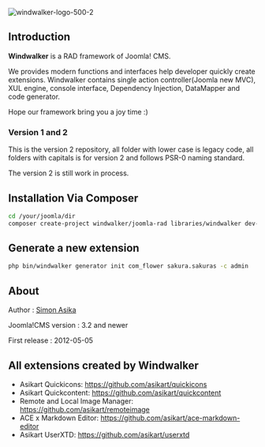 ![windwalker-logo-500-2](https://f.cloud.github.com/assets/1639206/2192348/7c01df60-9865-11e3-941c-01b0983adebd.png)

## Introduction

**Windwalker** is a RAD framework of Joomla! CMS.

We provides modern functions and interfaces help developer quickly create extensions.
Windwalker contains single action controller(Joomla new MVC), XUL engine, console interface, Dependency Injection,
DataMapper and code generator.

Hope our framework bring you a joy time :)

### Version 1 and 2

This is the version 2 repository, all folder with lower case is legacy code, all folders with capitals is for version 2 and follows PSR-0 naming standard.

The version 2 is still work in process.

## Installation Via Composer

``` bash
cd /your/joomla/dir
composer create-project windwalker/joomla-rad libraries/windwalker dev-staging -s dev
```

## Generate a new extension

``` bash
php bin/windwalker generator init com_flower sakura.sakuras -c admin
```

## About
Author
:   [Simon Asika](mailto://asika@asikart.com)

Joomla!CMS version
:   3.2 and newer

First release
:   2012-05-05

## All extensions created by Windwalker

- Asikart Quickicons: https://github.com/asikart/quickicons
- Asikart Quickcontent: https://github.com/asikart/quickcontent
- Remote and Local Image Manager: https://github.com/asikart/remoteimage
- ACE x Markdown Editor: https://github.com/asikart/ace-markdown-editor
- Asikart UserXTD: https://github.com/asikart/userxtd

